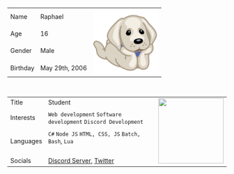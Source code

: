 <table align="center">
  <tr>
    <td>Name</td>
    <td>Raphael</td>
    <td rowspan="4"><img src="pupmirrored.gif" width="150" height="150"></td>
  </tr>
  <tr>
    <td>Age</td>
    <td>16</td>
  </tr>
  <tr>
    <td>Gender</td>
    <td>Male</td>
  </tr>
  <tr>
    <td>Birthday</td>
    <td>May 29th, 2006</td>
  </tr>
</table>
<br>
<table align="center">
  <tr>
    <td>Title</td>
    <td>Student</td>
    <td rowspan="4"><img src="https://i.pinimg.com/originals/f6/42/ee/f642eea95a8d6676dbfa530fe56b5ade.gif" width="150" height="150"></td>
  </tr>
  <tr>
    <td>Interests</td>
    <td><code>Web development</code> <code>Software development</code> <code>Discord Development</code></td>
  </tr>
  <tr>
    <td>Languages</td>
    <td><code>C#</code> <code>Node JS</code> <code>HTML, CSS, JS</code> <code>Batch, Bash</code>, <code>Lua</code</td>
  </tr>
  <tr>
    <td>Socials</td>
    <td><a href="https://dsc.gg/raphy">Discord Server</a>, <a href="https://twitter.com/@RaphDevelops">Twitter</a></td>
  </tr>
</table>
